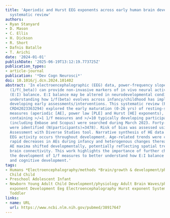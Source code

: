 ```yaml
---
title: 'Aperiodic and Hurst EEG exponents across early human brain development: A
  systematic review'
authors:
- Ryan Stanyard
- D. Mason
- C. Ellis
- H. Dickson
- R. Short
- Dafnis Batalle
- T. Arichi
date: '2024-01-01'
publishDate: '2025-06-19T13:12:19.773725Z'
publication_types:
- article-journal
publication: '*Dev Cogn Neurosci*'
doi: 10.1016/j.dcn.2024.101402
abstract: 'In electroencephalographic (EEG) data, power-frequency slope exponents
  (1/f(_beta)) can provide non-invasive markers of in vivo neural activity excitation-inhibition
  (E:I) balance. E:I balance may be altered in neurodevelopmental conditions; hence,
  understanding how 1/f(beta) evolves across infancy/childhood has implications for
  developing early assessments/interventions. This systematic review (PROSPERO-ID:
  CRD42023363294) explored the early maturation (0-26 yrs) of resting-state EEG 1/f
  measures (aperiodic [AE], power law [PLE] and Hurst [HE] exponents), including studies
  containing >/=1 1/f measures and >/=10 typically developing participants. Five databases
  (including Embase and Scopus) were searched during March 2023. Forty-two studies
  were identified (N(participants)=3478). Risk of bias was assessed using the Quality
  Assessment with Diverse Studies tool. Narrative synthesis of HE data suggests non-stationary
  EEG activity occurs throughout development. Age-related trends were complex, with
  rapid decreases in AEs during infancy and heterogenous changes thereafter. Regionally,
  AE maxima shifted developmentally, potentially reflecting spatial trends in maturing
  brain connectivity. This work highlights the importance of further characterising
  the development of 1/f measures to better understand how E:I balance shapes brain
  and cognitive development.'
tags:
- Humans *Electroencephalography/methods *Brain/growth & development/physiology Infant
  Child Child
- Preschool Adolescent Infant
- Newborn Young Adult Child Development/physiology Adult Brain Waves/physiology Aperiodic
  exponent Development Eeg Electroencephalography Hurst exponent Systematic review
  Toddler
links:
- name: URL
  url: https://www.ncbi.nlm.nih.gov/pubmed/38917647
---
```

